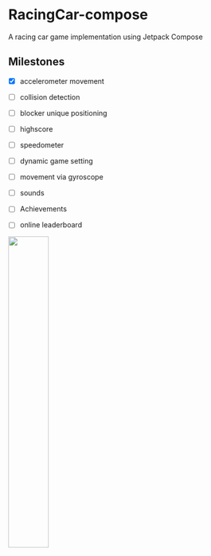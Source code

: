 # RacingCar-compose
A racing car game implementation using Jetpack Compose

## Milestones
- [x] accelerometer movement
- [ ] collision detection
- [ ] blocker unique positioning
- [ ] highscore
- [ ] speedometer
- [ ] dynamic game setting
- [ ] movement via gyroscope
- [ ] sounds
- [ ] Achievements
- [ ] online leaderboard


 <img src="https://github.com/behnawwm/RacingCar-compose/assets/61078796/0d96d675-df1c-4d7c-b577-38d8adcad465" width="40%" >



